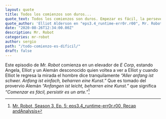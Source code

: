 ```yaml
---
layout: quote
title: Todos los comienzos son duros...
quote_text: Todos los comienzos son duros. Empezar es fácil, la perseverancia es un arte.
quote_author: 'Elliot Alderson en "eps3.4_runtime-err0r.r00", Mr. Robot.'
date: "2020-08-26T12:34:00.00Z"
description: Mr. Robot
categories: mr-robot
author: sergio
path: "/todo-comienzo-es-dificil/"
draft: false
---
```


Este episodio de *Mr. Robot* comienza en un elevador de *E Corp*, estando
Angela, Elliot y un Alemán desconocido quien voltea a ver a Elliot y cuando
Elliot le regresa la mirada el hombre dice tranquilamente _“Aller anfang ist
schwer. Anfang ist einfach, beharren eine Kunst.”_ Que es tomado del provervio
Alemán  _“Anfangen ist leicht, beharren eine Kunst.”_ que significa _“Comenzar
es fácil, persistir es un arte.”_[^provervio]

[^provervio]: [Mr. Robot, Season 3, Ep. 5: eps3.4_runtime-err0r.r00, Recap andAnalysis](https://www.dayofthehuman.com/2017/11/16/mr-robot-season-3-ep-5-eps3-4_runtime-err0r-r00-recap-and-analysis/)
